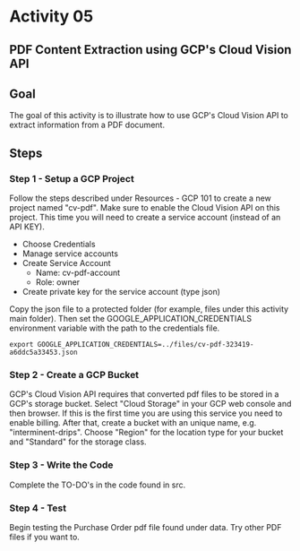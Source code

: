 # Activity 05

## PDF Content Extraction using GCP's Cloud Vision API

## Goal
The goal of this activity is to illustrate how to use GCP's Cloud Vision API to extract information from a PDF document. 
 
## Steps

### Step 1 - Setup a GCP Project

Follow the steps described under Resources - GCP 101 to create a new project named "cv-pdf". Make sure to enable the Cloud Vision API on this project. This time you will need to create a service account (instead of an API KEY). 

* Choose Credentials
* Manage service accounts
* Create Service Account
    * Name: cv-pdf-account
    * Role: owner
* Create private key for the service account (type json)

Copy the json file to a protected folder (for example, files under this activity main folder). Then set the GOOGLE_APPLICATION_CREDENTIALS environment variable with the path to the credentials file. 

```
export GOOGLE_APPLICATION_CREDENTIALS=../files/cv-pdf-323419-a6ddc5a33453.json
```

### Step 2 - Create a GCP Bucket

GCP's Cloud Vision API requires that converted pdf files to be stored in a GCP's storage bucket. Select "Cloud Storage" in your GCP web console and then browser. If this is the first time you are using this service you need to enable billing. After that, create a bucket with an unique name, e.g. "interminent-drips". Choose "Region" for the location type for your bucket and "Standard" for the storage class. 

### Step 3 - Write the Code

Complete the TO-DO's in the code found in src. 

### Step 4 - Test

Begin testing the Purchase Order pdf file found under data.  Try other PDF files if you want to.  
